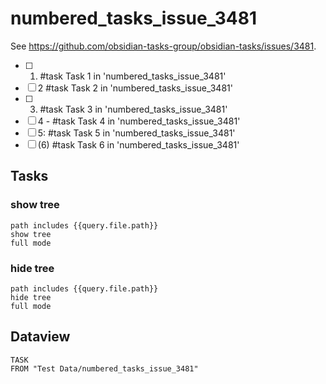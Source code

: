 # numbered_tasks_issue_3481

See https://github.com/obsidian-tasks-group/obsidian-tasks/issues/3481.

- [ ] 1. #task Task 1 in 'numbered_tasks_issue_3481'
- [ ] 2 #task Task 2 in 'numbered_tasks_issue_3481'
- [ ] 3) #task Task 3 in 'numbered_tasks_issue_3481'
- [ ] 4 - #task Task 4 in 'numbered_tasks_issue_3481'
- [ ] 5: #task Task 5 in 'numbered_tasks_issue_3481'
- [ ] (6) #task Task 6 in 'numbered_tasks_issue_3481'

## Tasks

### show tree

```tasks
path includes {{query.file.path}}
show tree
full mode
```

### hide tree

```tasks
path includes {{query.file.path}}
hide tree
full mode
```

## Dataview

```dataview
TASK
FROM "Test Data/numbered_tasks_issue_3481"
```
